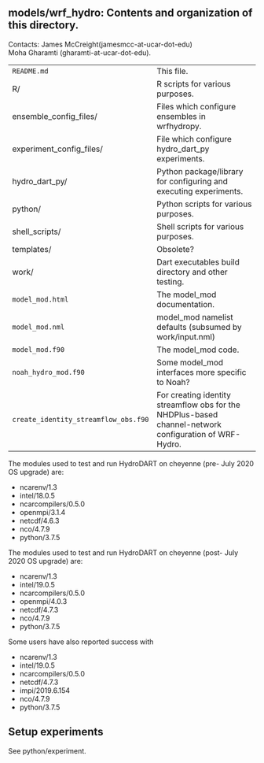 
## models/wrf_hydro: Contents and organization of this directory. 

Contacts: 
James McCreight(jamesmcc-at-ucar-dot-edu)  
Moha Gharamti (gharamti-at-ucar-dot-edu).

|                                      |                                 |
| ------------------------------------ | ------------------------------- |
| `README.md`                          | This file. |
| R/                                   | R scripts for various purposes. |
| ensemble_config_files/               | Files which configure ensembles in wrfhydropy. |
| experiment_config_files/             | File which configure hydro_dart_py experiments. |
| hydro_dart_py/                       | Python package/library for configuring and executing experiments. |
| python/                              | Python scripts for various purposes. |
| shell_scripts/                       | Shell scripts for various purposes. |
| templates/                           | Obsolete? |
| work/                                | Dart executables build directory and other testing. |
| `model_mod.html`                     | The model_mod documentation. |
| `model_mod.nml`                      | model_mod namelist defaults (subsumed by work/input.nml) |
| `model_mod.f90`                      | The model_mod code. |
| `noah_hydro_mod.f90`                 | Some model_mod interfaces more specific to Noah? |
| `create_identity_streamflow_obs.f90` | For creating identity streamflow obs for the NHDPlus-based channel-network configuration of WRF-Hydro. |

The modules used to test and run HydroDART on cheyenne (pre- July 2020 OS upgrade) are:

- ncarenv/1.3   
- intel/18.0.5
- ncarcompilers/0.5.0   
- openmpi/3.1.4
- netcdf/4.6.3   
- nco/4.7.9   
- python/3.7.5   

The modules used to test and run HydroDART on cheyenne (post- July 2020 OS upgrade) are:

- ncarenv/1.3   
- intel/19.0.5
- ncarcompilers/0.5.0   
- openmpi/4.0.3
- netcdf/4.7.3   
- nco/4.7.9   
- python/3.7.5   

Some users have also reported success with

- ncarenv/1.3
- intel/19.0.5
- ncarcompilers/0.5.0
- netcdf/4.7.3
- impi/2019.6.154
- nco/4.7.9
- python/3.7.5   

## Setup experiments
See python/experiment.

